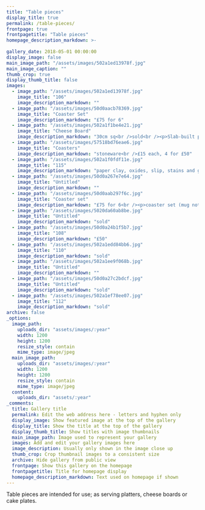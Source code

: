 ```yaml
---
title: "Table pieces"
display_title: true
permalink: /table-pieces/
frontpage: true
frontpagetitle: "Table pieces"
homepage_description_markdown: >-
  
gallery_date: 2018-05-01 00:00:00
display_image: false
main_image_path: "/assets/images/502a1ed13978f.jpg"
main_image_caption: ""
thumb_crop: true
display_thumb_title: false
images:
  - image_path: "/assets/images/502a1ed13978f.jpg"
    image_title: "106"
    image_description_markdown: ""
  - image_path: "/assets/images/50d0aacb78369.jpg"
    image_title: "Coaster Set"
    image_description_markdown: "£75 for 6"
  - image_path: "/assets/images/502a1f1be4e21.jpg"
    image_title: "Cheese Board"
    image_description_markdown: "30cm sq<br />sold<br /><p>Slab-built paper clay and porcelain cheese platter. Underglaze, oxide and glaze decoration"
  - image_path: "/assets/images/57518bd76eae6.jpg"
    image_title: "Coasters"
    image_description_markdown: "stoneware<br />£15 each, 4 for £50"
  - image_path: "/assets/images/502a1f0fdf11e.jpg"
    image_title: "115"
    image_description_markdown: "paper clay, oxides, slip, stains and glaze<br />sold"
  - image_path: "/assets/images/50d0a267e7e64.jpg"
    image_title: "Untitled"
    image_description_markdown: ""
  - image_path: "/assets/images/50d0aab297f6c.jpg"
    image_title: "Coaster set"
    image_description_markdown: "£75 for 6<br /><p>coaster set (mug not included)"
  - image_path: "/assets/images/5020da60ab8be.jpg"
    image_title: "Untitled"
    image_description_markdown: "sold"
  - image_path: "/assets/images/50d0a24b1f5b7.jpg"
    image_title: "108"
    image_description_markdown: "£50"
  - image_path: "/assets/images/502a1edd84bb6.jpg"
    image_title: "110"
    image_description_markdown: "sold"
  - image_path: "/assets/images/502a1ee9f068b.jpg"
    image_title: "Untitled"
    image_description_markdown: ""
  - image_path: "/assets/images/50d0a27c2bdcf.jpg"
    image_title: "Untitled"
    image_description_markdown: "sold"
  - image_path: "/assets/images/502a1ef78ee07.jpg"
    image_title: "112"
    image_description_markdown: "sold"
archive: false
_options:
  image_path:
    uploads_dir: "assets/images/:year"
    width: 1200
    height: 1200
    resize_style: contain
    mime_type: image/jpeg
  main_image_path:
    uploads_dir: "assets/images/:year"
    width: 1200
    height: 1200
    resize_style: contain
    mime_type: image/jpeg
  content:
    uploads_dir: "assets/:year"
_comments:
  title: Gallery title
  permalink: Edit the web address here - letters and hyphen only
  display_image: Show featured image at the top of the gallery
  display_title: Show the title at the top of the gallery
  display_thumb_title: Show titles with image thumbnails 
  main_image_path: Image used to represent your gallery
  images: Add and edit your gallery images here
  image_description: Usually only shown in the image close up
  thumb_crop: Crop thumbnail images to a consistent size
  archive: Hide gallery from public view
  frontpage: Show this gallery on the homepage
  frontpagetitle: Title for homepage display
  homepage_description_markdown: Text used on homepage if shown
---
```

Table pieces are intended for use; as serving platters, cheese boards or cake plates.